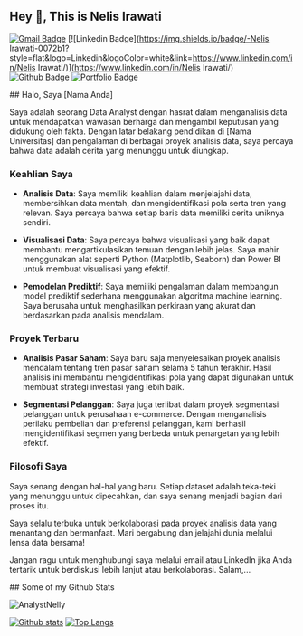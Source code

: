 ## Hey 👋, This is Nelis Irawati
[![Gmail Badge](https://img.shields.io/badge/-awesome.nelis@gmail.com-c14438?style=flat&logo=Gmail&logoColor=white&link=mailto:awesome.nelis@gmail.com)](mailto:awesome.nelis@gmail.com) 
[![Linkedin Badge](https://img.shields.io/badge/-Nelis Irawati-0072b1?style=flat&logo=Linkedin&logoColor=white&link=https://www.linkedin.com/in/Nelis Irawati/)](https://www.linkedin.com/in/Nelis Irawati/) [![Github Badge](https://img.shields.io/badge/-AnalystNelly-grey?style=flat&logo=github&logoColor=white&link=https://github.com/AnalystNelly/)](https://www.github.com/AnalystNelly/) [![Portfolio Badge](https://img.shields.io/badge/portfolio-web-blue?style=flat&link=https://analystnelly.github.io/webportofolio//)](https://analystnelly.github.io/webportofolio//) <p align='left'>## Halo, Saya [Nama Anda]

Saya adalah seorang Data Analyst dengan hasrat dalam menganalisis data untuk mendapatkan wawasan berharga dan mengambil keputusan yang didukung oleh fakta. Dengan latar belakang pendidikan di [Nama Universitas] dan pengalaman di berbagai proyek analisis data, saya percaya bahwa data adalah cerita yang menunggu untuk diungkap.

### Keahlian Saya

- **Analisis Data**: Saya memiliki keahlian dalam menjelajahi data, membersihkan data mentah, dan mengidentifikasi pola serta tren yang relevan. Saya percaya bahwa setiap baris data memiliki cerita uniknya sendiri.

- **Visualisasi Data**: Saya percaya bahwa visualisasi yang baik dapat membantu mengartikulasikan temuan dengan lebih jelas. Saya mahir menggunakan alat seperti Python (Matplotlib, Seaborn) dan Power BI untuk membuat visualisasi yang efektif.

- **Pemodelan Prediktif**: Saya memiliki pengalaman dalam membangun model prediktif sederhana menggunakan algoritma machine learning. Saya berusaha untuk menghasilkan perkiraan yang akurat dan berdasarkan pada analisis mendalam.

### Proyek Terbaru

- **Analisis Pasar Saham**: Saya baru saja menyelesaikan proyek analisis mendalam tentang tren pasar saham selama 5 tahun terakhir. Hasil analisis ini membantu mengidentifikasi pola yang dapat digunakan untuk membuat strategi investasi yang lebih baik.

- **Segmentasi Pelanggan**: Saya juga terlibat dalam proyek segmentasi pelanggan untuk perusahaan e-commerce. Dengan menganalisis perilaku pembelian dan preferensi pelanggan, kami berhasil mengidentifikasi segmen yang berbeda untuk penargetan yang lebih efektif.

### Filosofi Saya

Saya senang dengan hal-hal yang baru. Setiap dataset adalah teka-teki yang menunggu untuk dipecahkan, dan saya senang menjadi bagian dari proses itu.

Saya selalu terbuka untuk berkolaborasi pada proyek analisis data yang menantang dan bermanfaat. Mari bergabung dan jelajahi dunia melalui lensa data bersama!

Jangan ragu untuk menghubungi saya melalui email atau LinkedIn jika Anda tertarik untuk berdiskusi lebih lanjut atau berkolaborasi.
Salam,...
</p>
## Some of my Github Stats
<p align=left> <img src=https://komarev.com/ghpvc/?username=AnalystNelly alt=AnalystNelly /> </p>

[![Github stats](https://github-readme-stats.vercel.app/api?username=AnalystNelly&show_icons=true&include_all_commits=true)](https://github.com/AnalystNelly/github-readme-stats)
[![Top Langs](https://github-readme-stats.vercel.app/api/top-langs/?username=AnalystNelly&layout=compact)](https://github.com/AnalystNelly/github-readme-stats)
